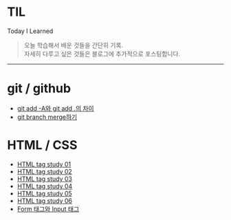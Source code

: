 # TIL
Today I Learned
> 오늘 학습해서 배운 것들을 간단히 기록.  
> 자세히 다루고 싶은 것들은 블로그에 추가적으로 포스팅합니다.
---
# git / github
- [git add -A와 git add .의 차이](https://github.com/sukyungdev/TIL/blob/main/git_add.md)
- [git branch merge하기](https://github.com/sukyungdev/TIL/blob/main/git_branch_merge.md)

# HTML / CSS
- [HTML tag study 01](https://github.com/sukyungdev/TIL/blob/main/html_tag_220124.md)
- [HTML tag study 02](https://github.com/sukyungdev/TIL/blob/main/html_tag_220129.md)
- [HTML tag study 03](https://github.com/sukyungdev/TIL/blob/main/html_tag_220130.md)
- [HTML tag study 04](https://github.com/sukyungdev/TIL/blob/main/html_tag_4.md)
- [HTML tag study 05](https://github.com/sukyungdev/TIL/blob/main/html_tag_5.md)
- [HTML tag study 06](https://github.com/sukyungdev/TIL/blob/main/html_tag_6.md)
- [Form 태그와 Input 태그](https://github.com/sukyungdev/TIL/blob/main/form_and_input.md)
